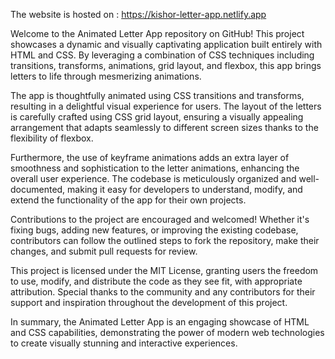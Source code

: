 The website is hosted on : https://kishor-letter-app.netlify.app

Welcome to the Animated Letter App repository on GitHub! This project showcases a dynamic and visually captivating
application built entirely with HTML and CSS. By leveraging a combination of CSS techniques including transitions, 
transforms, animations, grid layout, and flexbox, this app brings letters to life through mesmerizing animations.

The app is thoughtfully animated using CSS transitions and transforms, resulting in a delightful visual experience 
for users. The layout of the letters is carefully crafted using CSS grid layout, ensuring a visually appealing
arrangement that adapts seamlessly to different screen sizes thanks to the flexibility of flexbox.

Furthermore, the use of keyframe animations adds an extra layer of smoothness and sophistication to the letter
animations, enhancing the overall user experience. The codebase is meticulously organized and well-documented,
making it easy for developers to understand, modify, and extend the functionality of the app for their own projects.

Contributions to the project are encouraged and welcomed! Whether it's fixing bugs, adding new features, or
improving the existing codebase, contributors can follow the outlined steps to fork the repository, make their
changes, and submit pull requests for review.

This project is licensed under the MIT License, granting users the freedom to use, modify, and distribute the code
as they see fit, with appropriate attribution. Special thanks to the community and any contributors for their
support and inspiration throughout the development of this project.

In summary, the Animated Letter App is an engaging showcase of HTML and CSS capabilities, demonstrating
the power of modern web technologies to create visually stunning and interactive experiences.
